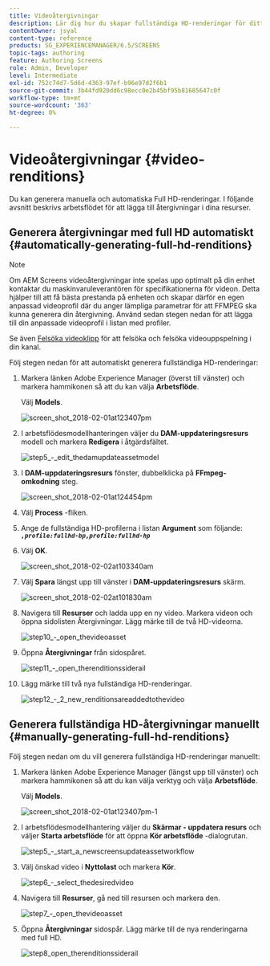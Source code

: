 ```yaml
---
title: Videoåtergivningar
description: Lär dig hur du skapar fullständiga HD-renderingar för ditt AEM Screens-projekt.
contentOwner: jsyal
content-type: reference
products: SG_EXPERIENCEMANAGER/6.5/SCREENS
topic-tags: authoring
feature: Authoring Screens
role: Admin, Developer
level: Intermediate
exl-id: 752c74d7-5d6d-4363-97ef-b96e97d2f6b1
source-git-commit: 3b44fd920dd6c98ecc0e2b45bf95b81685647c0f
workflow-type: tm+mt
source-wordcount: '363'
ht-degree: 0%

---
```


# Videoåtergivningar {#video-renditions}

Du kan generera manuella och automatiska Full HD-renderingar. I följande avsnitt beskrivs arbetsflödet för att lägga till återgivningar i dina resurser.

## Generera återgivningar med full HD automatiskt  {#automatically-generating-full-hd-renditions}

>[!NOTE]
>
>Om AEM Screens videoåtergivningar inte spelas upp optimalt på din enhet kontaktar du maskinvaruleverantören för specifikationerna för videon. Detta hjälper till att få bästa prestanda på enheten och skapar därför en egen anpassad videoprofil där du anger lämpliga parametrar för att FFMPEG ska kunna generera din återgivning. Använd sedan stegen nedan för att lägga till din anpassade videoprofil i listan med profiler.
>
>Se även [Felsöka videoklipp](troubleshoot-videos.md) för att felsöka och felsöka videouppspelning i din kanal.

Följ stegen nedan för att automatiskt generera fullständiga HD-renderingar:

1. Markera länken Adobe Experience Manager (överst till vänster) och markera hammikonen så att du kan välja **Arbetsflöde**.

   Välj **Models**.

   ![screen_shot_2018-02-01at123407pm](assets/screen_shot_2018-02-01at123407pm.png)

1. I arbetsflödesmodellhanteringen väljer du **DAM-uppdateringsresurs** modell och markera **Redigera** i åtgärdsfältet.

   ![step5_-_edit_thedamupdateassetmodel](assets/step5_-_edit_thedamupdateassetmodel.png)

1. I **DAM-uppdateringsresurs** fönster, dubbelklicka på **FFmpeg-omkodning** steg.

   ![screen_shot_2018-02-01at124454pm](assets/screen_shot_2018-02-01at124454pm.png)

1. Välj **Process** -fliken.
1. Ange de fullständiga HD-profilerna i listan **Argument** som följande:
   ***`,profile:fullhd-bp,profile:fullhd-hp`***
1. Välj **OK**.

   ![screen_shot_2018-02-02at103340am](assets/screen_shot_2018-02-02at103340am.png)

1. Välj **Spara** längst upp till vänster i **DAM-uppdateringsresurs** skärm.

   ![screen_shot_2018-02-02at101830am](assets/screen_shot_2018-02-02at101830am.png)

1. Navigera till **Resurser** och ladda upp en ny video. Markera videon och öppna sidolisten Återgivningar. Lägg märke till de två HD-videorna.

   ![step10_-_open_thevideoasset](assets/step10_-_open_thevideoasset.png)

1. Öppna **Återgivningar** från sidospåret.

   ![step11_-_open_therenditionssiderail](assets/step11_-_open_therenditionssiderail.png)

1. Lägg märke till två nya fullständiga HD-renderingar.

   ![step12_-_2_new_renditionsareaddedtothevideo](assets/step12_-_2_new_renditionsareaddedtothevideo.png)

## Generera fullständiga HD-återgivningar manuellt {#manually-generating-full-hd-renditions}

Följ stegen nedan om du vill generera fullständiga HD-renderingar manuellt:

1. Markera länken Adobe Experience Manager (längst upp till vänster) och markera hammikonen så att du kan välja verktyg och välja **Arbetsflöde**.

   Välj **Models**.

   ![screen_shot_2018-02-01at123407pm-1](assets/screen_shot_2018-02-01at123407pm-1.png)

1. I arbetsflödesmodellhantering väljer du **Skärmar - uppdatera resurs** och väljer **Starta arbetsflöde** för att öppna **Kör arbetsflöde** -dialogrutan.

   ![step5_-_start_a_newscreensupdateassetworkflow](assets/step5_-_start_a_newscreensupdateassetworkflow.png)

1. Välj önskad video i **Nyttolast** och markera **Kör**.

   ![step6_-_select_thedesiredvideo](assets/step6_-_select_thedesiredvideo.png)

1. Navigera till **Resurser**, gå ned till resursen och markera den.

   ![step7_-_open_thevideoasset](assets/step7_-_open_thevideoasset.png)

1. Öppna **Återgivningar** sidospår. Lägg märke till de nya renderingarna med full HD.

   ![step8_open_therenditionssiderail](assets/step8_-_open_therenditionssiderail.png)
